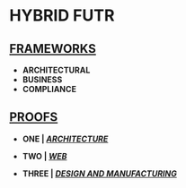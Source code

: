# HYBRID FUTR 

## [FRAMEWORKS](https://github.com/jfremzrai/hybrid-futr/tree/main/FRAMEWORKS)

- **ARCHITECTURAL**
- **BUSINESS**
- **COMPLIANCE**


## [PROOFS](https://github.com/jfremzrai/hybrid-futr/tree/main/PROOFS)

- **ONE | [*ARCHITECTURE*](https://github.com/jfremzrai/hybrid-futr/tree/main/PROOFS/ONE)**

- **TWO | [*WEB*](https://github.com/jfremzrai/hybrid-futr/tree/main/PROOFS/TWO)**

- **THREE | [*DESIGN AND MANUFACTURING*](https://github.com/jfremzrai/hybrid-futr/tree/main/PROOFS/THREE)**
